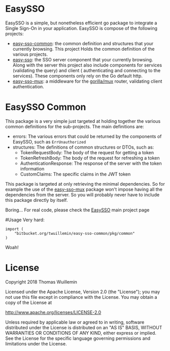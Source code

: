 # EasySSO
EasySSO is a simple, but nonetheless efficient go package to integrate a Single Sign-On in 
your application. EasySSO is compose of the following projects:
* [easy-sso-common](https://bitbucket.org/twuillemin/easy-sso-common): the common definition and structures that 
your currently browsing. This project Holds the common definition of the various projects.
* [easy-sso](https://bitbucket.org/twuillemin/easy-sso): the SSO server component that your currently browsing.
 Along with the server this project also include components for services (validating the query) and client (
 authenticating and connecting to the services). These components only rely on the Go default http.
* [easy-sso-mux](https://bitbucket.org/twuillemin/easy-sso-mux): a middleware for the [gorilla/mux](https://github.com/gorilla/mux)
router, validating client authentication.

# EasySSO Common
This package is a very simple just targeted at holding together the various common definitions for the sub-projects. The
main definitions are:
* errors: The various errors that could be returned by the components of EasySSO, such as `ErrUnauthorized`
* structures: The definitions of common structures or DTOs, such as:
  *  TokenRequestBody: The body of the request for getting a token
  *  TokenRefreshBody: The body of the request for refreshing a token
  *  AuthenticationResponse: The response of the server with the token information
  *  CustomClaims: The specific claims in the JWT token
  
This package is targeted at only retrieving the minimal dependencies. So for example the use of the [easy-sso-mux](https://bitbucket.org/twuillemin/easy-sso-mux)
package won't impose having all the dependencies from the server. So you will probably never have to include this
package directly by itself.
  
Boring... For real code, please check the [EasySSO](https://bitbucket.org/twuillemin/easy-sso) main project page

#Usage
Very hard: 

    import (
        "bitbucket.org/twuillemin/easy-sso-common/pkg/common"
    )
    
Woah!

# License

Copyright 2018 Thomas Wuillemin

Licensed under the Apache License, Version 2.0 (the "License");
you may not use this file except in compliance with the License.
You may obtain a copy of the License at

http://www.apache.org/licenses/LICENSE-2.0

Unless required by applicable law or agreed to in writing, software
distributed under the License is distributed on an "AS IS" BASIS,
WITHOUT WARRANTIES OR CONDITIONS OF ANY KIND, either express or implied.
See the License for the specific language governing permissions and
limitations under the License.